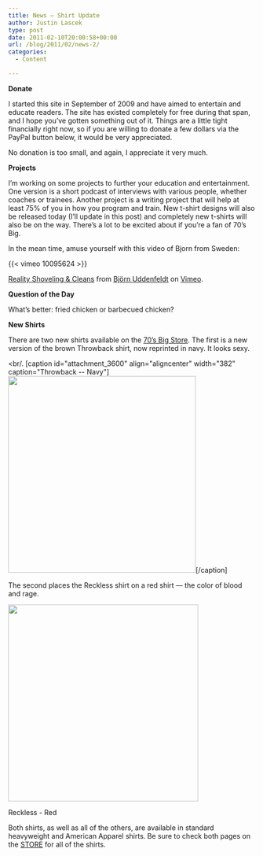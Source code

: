 ```yaml
---
title: News – Shirt Update
author: Justin Lascek
type: post
date: 2011-02-10T20:00:58+00:00
url: /blog/2011/02/news-2/
categories:
  - Content

---
```

**Donate**
  
I started this site in September of 2009 and have aimed to entertain and educate readers. The site has existed completely for free during that span, and I hope you&#8217;ve gotten something out of it. Things are a little tight financially right now, so if you are willing to donate a few dollars via the PayPal button below, it would be very appreciated.
  
No donation is too small, and again, I appreciate it very much.
  


**Projects**
  
I&#8217;m working on some projects to further your education and entertainment. One version is a short podcast of interviews with various people, whether coaches or trainees. Another project is a writing project that will help at least 75% of you in how you program and train. New t-shirt designs will also be released today (I&#8217;ll update in this post) and completely new t-shirts will also be on the way. There&#8217;s a lot to be excited about if you&#8217;re a fan of 70&#8217;s Big.
  

  
In the mean time, amuse yourself with this video of Bjorn from Sweden:
  
{{< vimeo 10095624 >}}

[Reality Shoveling & Cleans][1] from [Björn Uddenfeldt][2] on [Vimeo][3].

**Question of the Day**
  
What&#8217;s better: fried chicken or barbecued chicken?
  

  
**New Shirts**
  
There are two new shirts available on the [70&#8217;s Big Store][4]. The first is a new version of the brown Throwback shirt, now reprinted in navy. It looks sexy.
  
<br/. [caption id="attachment_3600" align="aligncenter" width="382" caption="Throwback -- Navy"][<img data-attachment-id="3600" data-permalink="/blog/2011/02/news-2/navy/" data-orig-file="/2011/02/navy.jpg" data-orig-size="392,410" data-comments-opened="1" data-image-meta="{&quot;aperture&quot;:&quot;0&quot;,&quot;credit&quot;:&quot;Justin&quot;,&quot;camera&quot;:&quot;&quot;,&quot;caption&quot;:&quot;&quot;,&quot;created_timestamp&quot;:&quot;1297350156&quot;,&quot;copyright&quot;:&quot;&quot;,&quot;focal_length&quot;:&quot;0&quot;,&quot;iso&quot;:&quot;0&quot;,&quot;shutter_speed&quot;:&quot;0&quot;,&quot;title&quot;:&quot;&quot;}" data-image-title="navy" data-image-description="" data-medium-file="/2011/02/navy-382x400.jpg" data-large-file="/2011/02/navy.jpg" src="/2011/02/navy-382x400.jpg" alt="" title="navy" width="382" height="400" class="size-medium wp-image-3600" srcset="/2011/02/navy-382x400.jpg 382w, /2011/02/navy.jpg 392w" sizes="(max-width: 382px) 100vw, 382px" />][5][/caption]
  

  
The second places the Reckless shirt on a red shirt &#8212; the color of blood and rage.
  

  


<div id="attachment_3601" style="width: 397px" class="wp-caption aligncenter">
  <a href="http://70sbig.spreadshirt.com/reckless-A7072533/customize/color/5"><img aria-describedby="caption-attachment-3601" data-attachment-id="3601" data-permalink="/blog/2011/02/news-2/reckless-2/" data-orig-file="/2011/02/reckless.jpg" data-orig-size="400,413" data-comments-opened="1" data-image-meta="{&quot;aperture&quot;:&quot;0&quot;,&quot;credit&quot;:&quot;Justin&quot;,&quot;camera&quot;:&quot;&quot;,&quot;caption&quot;:&quot;&quot;,&quot;created_timestamp&quot;:&quot;1297350132&quot;,&quot;copyright&quot;:&quot;&quot;,&quot;focal_length&quot;:&quot;0&quot;,&quot;iso&quot;:&quot;0&quot;,&quot;shutter_speed&quot;:&quot;0&quot;,&quot;title&quot;:&quot;&quot;}" data-image-title="reckless" data-image-description="" data-medium-file="/2011/02/reckless-387x400.jpg" data-large-file="/2011/02/reckless.jpg" src="/2011/02/reckless-387x400.jpg" alt="" title="reckless" width="387" height="400" class="size-medium wp-image-3601" srcset="/2011/02/reckless-387x400.jpg 387w, /2011/02/reckless.jpg 400w" sizes="(max-width: 387px) 100vw, 387px" /></a>
  
  <p id="caption-attachment-3601" class="wp-caption-text">
    Reckless - Red
  </p>
</div>


  

  
Both shirts, as well as all of the others, are available in standard heavyweight and American Apparel shirts. Be sure to check both pages on the [STORE][4] for all of the shirts.

 [1]: http://vimeo.com/10095624
 [2]: http://vimeo.com/user1646083
 [3]: http://vimeo.com
 [4]: http://70sbig.spreadshirt.com/
 [5]: http://70sbig.spreadshirt.com/throwback-navy-regular-A7072417/customize/color/4
